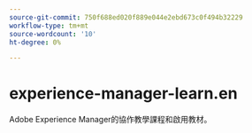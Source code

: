 ```yaml
---
source-git-commit: 750f688ed020f889e044e2ebd673c0f494b32229
workflow-type: tm+mt
source-wordcount: '10'
ht-degree: 0%

---
```

# experience-manager-learn.en

Adobe Experience Manager的協作教學課程和啟用教材。
